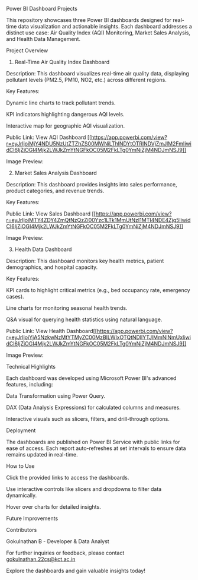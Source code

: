 Power BI Dashboard Projects

This repository showcases three Power BI dashboards designed for real-time data visualization and actionable insights. Each dashboard addresses a distinct use case: Air Quality Index (AQI) Monitoring, Market Sales Analysis, and Health Data Management.

Project Overview

1. Real-Time Air Quality Index Dashboard

Description: This dashboard visualizes real-time air quality data, displaying pollutant levels (PM2.5, PM10, NO2, etc.) across different regions.

Key Features:

Dynamic line charts to track pollutant trends.

KPI indicators highlighting dangerous AQI levels.

Interactive map for geographic AQI visualization.

Public Link: View AQI Dashboard [[https://app.powerbi.com/view?r=eyJrIjoiMjY4NDU5NzUtZTZhZS00MWNiLThlNDYtOTRlNDVjZmJlM2FmIiwidCI6IjZiOGI4Mjk2LWJkZmYtNGFkOC05M2FkLTg0YmNiZjM4NDJmNSJ9]]

Image Preview: 


2. Market Sales Analysis Dashboard

Description: This dashboard provides insights into sales performance, product categories, and revenue trends.

Key Features:


Public Link: View Sales Dashboard [[https://app.powerbi.com/view?r=eyJrIjoiMTY4ZDY4ZmQtNzQzZi00Yzc1LTk1MmUtNzI1MTI4NDE4Zjg5IiwidCI6IjZiOGI4Mjk2LWJkZmYtNGFkOC05M2FkLTg0YmNiZjM4NDJmNSJ9]]

Image Preview: 


3. Health Data Dashboard

Description: This dashboard monitors key health metrics, patient demographics, and hospital capacity.

Key Features:

KPI cards to highlight critical metrics (e.g., bed occupancy rate, emergency cases).

Line charts for monitoring seasonal health trends.

Q&A visual for querying health statistics using natural language.

Public Link: View Health Dashboard[[https://app.powerbi.com/view?r=eyJrIjoiYjA5NzkwNzMtYTMyZC00MzBlLWIxOTQtNDllYTJlMmNlNmUxIiwidCI6IjZiOGI4Mjk2LWJkZmYtNGFkOC05M2FkLTg0YmNiZjM4NDJmNSJ9]]

Image Preview: 


Technical Highlights

Each dashboard was developed using Microsoft Power BI's advanced features, including:

Data Transformation using Power Query.

DAX (Data Analysis Expressions) for calculated columns and measures.

Interactive visuals such as slicers, filters, and drill-through options.

Deployment

The dashboards are published on Power BI Service with public links for ease of access. Each report auto-refreshes at set intervals to ensure data remains updated in real-time.

How to Use

Click the provided links to access the dashboards.

Use interactive controls like slicers and dropdowns to filter data dynamically.

Hover over charts for detailed insights.

Future Improvements


Contributors

Gokulnathan B - Developer & Data Analyst

For further inquiries or feedback, please contact gokulnathan.22cs@kct.ac.in

Explore the dashboards and gain valuable insights today!

